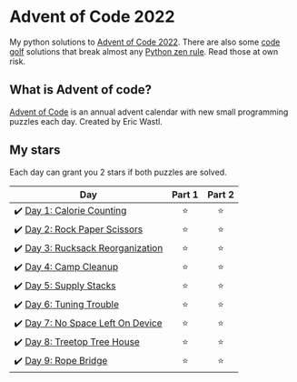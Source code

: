 # Advent of Code 2022
My python solutions to [Advent of Code 2022](https://adventofcode.com/2022). There are also some [code golf](https://en.wikipedia.org/wiki/Code_golf) solutions that break almost any [Python zen rule](https://peps.python.org/pep-0020/). Read those at own risk.

## What is Advent of code?
[Advent of Code](https://adventofcode.com/about) is an annual advent calendar with new small programming puzzles each day. Created by Eric Wastl.

## My stars
Each day can grant you 2 stars if both puzzles are solved. 

| Day | Part 1 | Part 2 |
|---|:----:|:---:|
|✔️ [Day 1: Calorie Counting](01) | ⭐️ | ⭐️ |
|✔️ [Day 2: Rock Paper Scissors](02) | ⭐️ | ⭐️ |
|✔️ [Day 3: Rucksack Reorganization](03) | ⭐️ | ⭐️ |
|✔️ [Day 4: Camp Cleanup](04) | ⭐️ | ⭐️ |
|✔️ [Day 5: Supply Stacks](05) | ⭐️ | ⭐️ |
|✔️ [Day 6: Tuning Trouble](06) | ⭐️ | ⭐️ |
|✔️ [Day 7: No Space Left On Device](07) | ⭐️ | ⭐️ |
|✔️ [Day 8: Treetop Tree House](08) | ⭐️ | ⭐️ |
|✔️ [Day 9: Rope Bridge](09) | ⭐️ | ⭐️ |
